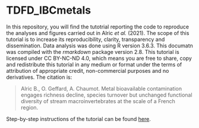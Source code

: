 # TDFD_IBCmetals

In this repository, you will find the tutotrial reporting the code to reproduce the analyses and figures carried out in Alric *et al.* (2021). The scope of this tutorial is to increase its reproducibility, clarity, transparency and dissemination. Data analysis was done using R version 3.6.3. This documatn was compiled with the *rmarkdown* package version 2.8. This tutorial is licensed under CC BY-NC-ND 4.0, which means you are free to share, copy and redistribute this tutorial in any medium or format under the terms of attribution of appropriate credit, non-commercial purposes and no derivatives. The citation is:

> Alric B., O. Geffard, A. Chaumot. Metal bioavailable contamination engages richness decline, species turnover but unchanged functional diversity of stream macroinvertebrates at the scale of a French region.

Step-by-step instructions of the tutorial can be found [here](https://benalric.github.io/TDFD_IBCmetals/).
